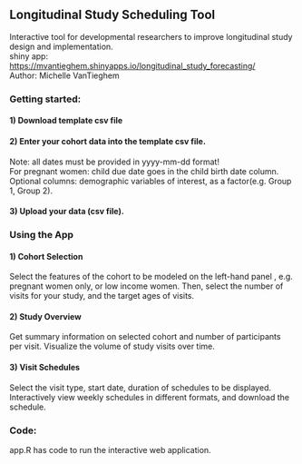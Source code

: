 ## Longitudinal Study Scheduling Tool 

Interactive tool for developmental researchers to improve longitudinal study design and implementation. \
shiny app: https://mvantieghem.shinyapps.io/longitudinal_study_forecasting/ \
Author: Michelle VanTieghem



### Getting started:
#### 1) Download template csv file
#### 2) Enter your cohort data into the template csv file.
Note: all dates must be provided in yyyy-mm-dd format! \
For pregnant women: child due date goes in the child birth date column. \
Optional columns: demographic variables of interest, as a factor(e.g. Group 1, Group 2).
#### 3) Upload your data (csv file).
### Using the App
#### 1) Cohort Selection
Select the features of the cohort to be modeled on the left-hand panel , e.g. pregnant women only, or low income women.
Then, select the number of visits for your study, and the target ages of visits.
#### 2) Study Overview
Get summary information on selected cohort and number of participants per visit.
Visualize the volume of study visits over time.
#### 3) Visit Schedules
Select the visit type, start date, duration of schedules to be displayed.
Interactively view weekly schedules in different formats, and download the schedule.

### Code: 
app.R has code to run the interactive web application. 
